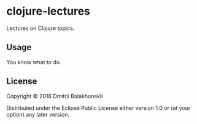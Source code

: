# clojure-lectures

Lectures on Clojure topics.

## Usage

You know what to do.

## License

Copyright © 2016 Dmitrii Balakhonskii

Distributed under the Eclipse Public License either version 1.0 or (at
your option) any later version.
